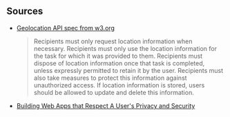 ## Sources

- [Geolocation API spec from w3.org](https://www.w3.org/TR/geolocation-API/#privacy_for_recipients)
  > Recipients must only request location information when necessary. Recipients must only use the location information for the task for which it was provided to them. Recipients must dispose of location information once that task is completed, unless expressly permitted to retain it by the user. Recipients must also take measures to protect this information against unauthorized access. If location information is stored, users should be allowed to update and delete this information.

- [Building Web Apps that Respect A User's Privacy and Security](https://github.com/ascott1/ethical-web-dev/tree/master/web-apps-privacy-security)
